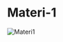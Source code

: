 # Materi-1
![Materi1](https://user-images.githubusercontent.com/63888291/107375629-88e61080-6b1b-11eb-8693-740f2d229453.jpeg)
